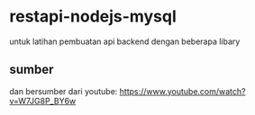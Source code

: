 # restapi-nodejs-mysql
untuk latihan pembuatan api backend dengan beberapa libary

## sumber
dan bersumber dari youtube:
<a href="https://www.youtube.com/watch?v=W7JG8P_BY6w">https://www.youtube.com/watch?v=W7JG8P_BY6w</a>
